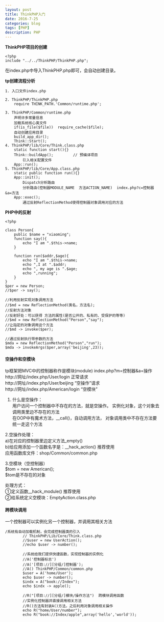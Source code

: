 ```yaml
---
layout: post
title: ThinkPHP入门
date: 2016-7-25
categories: blog
tags: [PHP]
description: PHP
---
```


**ThinkPHP项目的创建**            

```
<?php
include "../../ThinkPHP/ThinkPHP.php";
```

在index.php中导入ThinkPHP.php即可，会自动创建目录。  


**tp创建流程分析**           

```
1. 入口文件index.php

2. ThinkPHP/ThinkPHP.php
    require THINK_PATH.'Common/runtime.php';

3. ThinkPHP/Common/runtime.php
    声明许多常量信息
    加载系统核心类文件
    if(is_file($file))  require_cache($file);
    自动创建应用目录
    build_app_dir();
    Think::Start();
4. ThinkPHP/lib/Core/Think.class.php
    static function start(){}
    Think::buildApp();         // 预编译项目
        引入相关配置文件
    App::run();
5. ThinkPHP/lib/Core/App.class.php
    static public function run(){}
    App::init();
        Dispatch分析路由
        分析路由(控制器MODULE_NAME  方法ACTION_NAME)  index.php?c=控制器&a=方法
    App::exec();
        通过反射ReflectionMethod使得控制器对象调用对应的方法
```


**PHP中的反射**  

```
<?php

class Person{
    public $name = "xiaoming";
    function say(){
        echo "I am ".$this->name;
    }

    function run($addr,$age){
        echo "I am ".$this->name;
        echo ",I at ".$addr;
        echo ", my age is ".$age;
        echo ",running";
    }
}
$per = new Person;
//$per -> say();

//利用反射实现对象调用方法
//$md = new ReflectionMethod(类名，方法名);
//反射方法对象
//反射好处：可以获得 方法的属性(是否公开的、私有的、受保护的等等)
//$md = new ReflectionMethod("Person","say");
//让指定的对象调用这个方法
//$md -> invoke($per);

//通过反射执行带参数的方法
$mda = new ReflectionMethod("Person","run");
$mda -> invokeArgs($per,array('beijing',23));
```


#### 空操作和空模块                   
tp框架把MVC中的控制器称作是模块(module)  index.php?m=控制器&a=操作     
http://网址/index.php/User/login  正常请求             
http://网址/index.php/User/beijing  “空操作”请求                   
http://网址/index.php/American/login  “空模块”            

1. 什么是空操作：         
	用户访问一个控制器中不存在的方法，就是空操作。
实例化对象，这个对象去调用类里边不存在的方法         
	在OOP中有魔术方法，__call()，自动调用方法，
对象调用类中不存在方法要统一走这个方法           

2.空操作处理：         
a)在对应的控制器里边定义方法_empty()               
b)给应用添加一个函数名字是：__hack_action() 推荐使用               
应用函数库文件：shop/Common/common.php               

3.空模块（空控制器）       
$tom = new  American();           
$tom是不存在的对象           

处理方式：       
①定义函数__hack_module()  推荐使用        
②给系统定义空模块：EmptyAction.class.php          


#### 跨模块调用
一个控制器可以实例化另一个控制器，并调用其相关方法           


```
/系统有自动加载机制，会完成控制器类的引入
        // ThinkPHP/Lib/Core/Think.class.php
        //$user = new UserAction();
        //echo $user -> number();
        
        //系统给我们提供快捷函数，实现控制器的实例化
        //A('控制器标志')
        //A('[项目://][分组/]控制器');
        //A() ThinkPHP/Common/common.php
        $user = A('home/User');
        echo $user -> number();
        $indx = A("book://Index");
        echo $indx -> apple();
        
        //R("[项目://][分组/]模块/操作方法")  跨模块调用函数
        //实例化控制器并直接调用相关方法
        //R()方法有封装A()方法，之后利用对象调用相关操作
        echo R("home/User/number");
        echo R("book://Index/apple",array('hello','world'));
```



